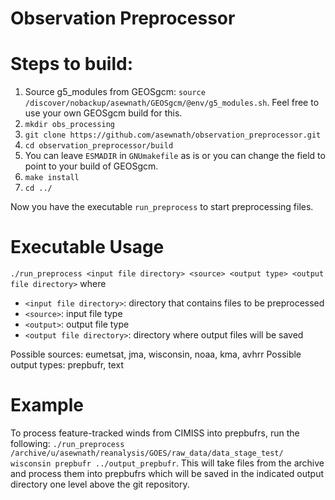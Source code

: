 # Observation Preprocessor

# Steps to build:
1. Source g5_modules from GEOSgcm: `source /discover/nobackup/asewnath/GEOSgcm/@env/g5_modules.sh`. Feel free to use your own GEOSgcm build for this.
2.  `mkdir obs_processing`
3.  `git clone https://github.com/asewnath/observation_preprocessor.git`
4.  `cd observation_preprocessor/build`
5.  You can leave `ESMADIR` in `GNUmakefile` as is or you can change the field to point to your build of GEOSgcm.
6.  `make install`
7.  `cd ../`

Now you have the executable `run_preprocess` to start preprocessing files. 

# Executable Usage
`./run_preprocess <input file directory> <source> <output type> <output file directory>`
where
- `<input file directory>`: directory that contains files to be preprocessed
- `<source>`: input file type
- `<output>`: output file type
- `<output file directory>`: directory where output files will be saved

Possible sources: eumetsat, jma, wisconsin, noaa, kma, avhrr
Possible output types: prepbufr, text

# Example
To process feature-tracked winds from CIMISS into prepbufrs, run the following: 
`./run_preprocess /archive/u/asewnath/reanalysis/GOES/raw_data/data_stage_test/ wisconsin prepbufr ../output_prepbufr`. This will take files from the archive and process them into prepbufrs which will be saved in the indicated output directory one level above the git repository.


